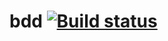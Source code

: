 # bdd [![Build status](https://ci.appveyor.com/api/projects/status/91porcnf2925wnak?svg=true)](https://ci.appveyor.com/project/MeritRa/bdd)
